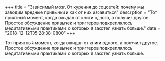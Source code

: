 
+++
title = "Зависимый мозг. От курения до соцсетей: почему мы заводим вредные привычки и как от них избавиться"
description = "Тот приятный момент, когда ожидал от книги одного, а получил другое. Простое обсуждение привычек и триггеров подкреплялось медитативными практиками, о которых я захотел узнать больше."
date = "2018-12-12T05:28:38-0800"
+++

Тот приятный момент, когда ожидал от книги одного, а получил другое. Простое обсуждение привычек и триггеров подкреплялось медитативными практиками, о которых я захотел узнать больше.
